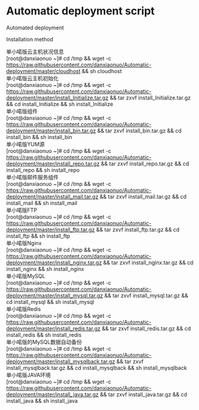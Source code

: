 # Automatic deployment script
Automated deployment

Installation method

单小喏版云主机状况信息<br/>
[root@danxiaonuo ~]# cd /tmp && wget -c https://raw.githubusercontent.com/danxiaonuo/Automatic-deployment/master/cloudhost && sh cloudhost<br/>
单小喏版云主机初始化<br/>
[root@danxiaonuo ~]# cd /tmp && wget -c https://raw.githubusercontent.com/danxiaonuo/Automatic-deployment/master/install_Initialize.tar.gz && tar zxvf install_Initialize.tar.gz && cd install_Initialize && sh install_Initialize<br/>
单小喏版组件<br/>
[root@danxiaonuo ~]# cd /tmp && wget -c https://raw.githubusercontent.com/danxiaonuo/Automatic-deployment/master/install_bin.tar.gz && tar zxvf install_bin.tar.gz && cd install_bin && sh install_bin<br/>
单小喏版YUM源<br/>
[root@danxiaonuo ~]# cd /tmp && wget -c https://raw.githubusercontent.com/danxiaonuo/Automatic-deployment/master/install_repo.tar.gz && tar zxvf install_repo.tar.gz && cd install_repo && sh install_repo<br/>
单小喏版邮件服务组件<br/>
[root@danxiaonuo ~]# cd /tmp && wget -c https://raw.githubusercontent.com/danxiaonuo/Automatic-deployment/master/install_mail.tar.gz && tar zxvf install_mail.tar.gz && cd install_mail && sh install_mail<br/>
单小喏版FTP<br/>
[root@danxiaonuo ~]# cd /tmp && wget -c https://raw.githubusercontent.com/danxiaonuo/Automatic-deployment/master/install_ftp.tar.gz && tar zxvf install_ftp.tar.gz && cd install_ftp && sh install_ftp<br/>
单小喏版Nginx<br/>
[root@danxiaonuo ~]# cd /tmp && wget -c https://raw.githubusercontent.com/danxiaonuo/Automatic-deployment/master/install_nginx.tar.gz && tar zxvf install_nginx.tar.gz && cd install_nginx && sh install_nginx<br/>
单小喏版MySQL<br/>
[root@danxiaonuo ~]# cd /tmp && wget -c https://raw.githubusercontent.com/danxiaonuo/Automatic-deployment/master/install_mysql.tar.gz && tar zxvf install_mysql.tar.gz && cd install_mysql && sh install_mysql<br/>
单小喏版Redis<br/>
[root@danxiaonuo ~]# cd /tmp && wget -c https://raw.githubusercontent.com/danxiaonuo/Automatic-deployment/master/install_redis.tar.gz && tar zxvf install_redis.tar.gz && cd install_redis && sh install_redis<br/>
单小喏版的MySQL数据自动备份<br/>
[root@danxiaonuo ~]# cd /tmp && wget -c https://raw.githubusercontent.com/danxiaonuo/Automatic-deployment/master/install_mysqlback.tar.gz && tar zxvf install_mysqlback.tar.gz && cd install_mysqlback && sh install_mysqlback<br/>
单小喏版JAVA环境<br/>
[root@danxiaonuo ~]# cd /tmp && wget -c https://raw.githubusercontent.com/danxiaonuo/Automatic-deployment/master/install_java.tar.gz && tar zxvf install_java.tar.gz && cd install_java && sh install_java<br/>
